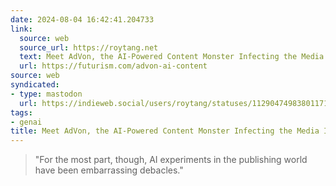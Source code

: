 ```yaml
---
date: 2024-08-04 16:42:41.204733
link:
  source: web
  source_url: https://roytang.net
  text: Meet AdVon, the AI-Powered Content Monster Infecting the Media Industry
  url: https://futurism.com/advon-ai-content
source: web
syndicated:
- type: mastodon
  url: https://indieweb.social/users/roytang/statuses/112904749838011717
tags:
- genai
title: Meet AdVon, the AI-Powered Content Monster Infecting the Media Industry
---
```


> "For the most part, though, AI experiments in the publishing world have been embarrassing debacles."